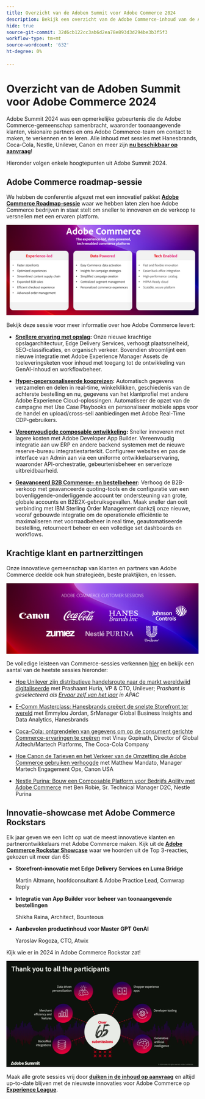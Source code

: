 ```yaml
---
title: Overzicht van de Adoben Summit voor Adobe Commerce 2024
description: Bekijk een overzicht van de Adobe Commerce-inhoud van de Adobe Summit van 2024.
hide: true
source-git-commit: 32d6cb122cc3ab6d2ea78e893d3d294be3b3f5f3
workflow-type: tm+mt
source-wordcount: '632'
ht-degree: 0%

---
```



# Overzicht van de Adoben Summit voor Adobe Commerce 2024

Adobe Summit 2024 was een opmerkelijke gebeurtenis die de Adobe Commerce-gemeenschap samenbracht, waaronder toonaangevende klanten, visionaire partners en ons Adobe Commerce-team om contact te maken, te verkennen en te leren. Alle inhoud met sessies met Hanesbrands, Coca-Cola, Nestle, Unilever, Canon en meer zijn [**nu beschikbaar op aanvraag**](https://business.adobe.com/summit/2024/sessions.html?Track=Commerce)!

Hieronder volgen enkele hoogtepunten uit Adobe Summit 2024.

## Adobe Commerce roadmap-sessie

We hebben de conferentie afgezet met een innovatief pakket [**Adobe Commerce Roadmap-sessie**](https://business.adobe.com/summit/2024/sessions/adobe-commerce-2024-product-roadmap-review-s432.html) waar we hebben laten zien hoe Adobe Commerce bedrijven in staat stelt om sneller te innoveren en de verkoop te versnellen met een ervaren platform.

![Een schermafbeelding van een computer](../../assets/events/image1.png)

Bekijk deze sessie voor meer informatie over hoe Adobe Commerce levert:

- **[Snellere ervaring met opslag](https://experienceleague.adobe.com/developer/commerce/storefront/):** Onze nieuwe krachtige opslagarchitectuur, Edge Delivery Services, verhoogt plaatssnelheid, SEO-classificaties, en organisch verkeer. Bovendien stroomlijnt een nieuwe integratie met Adobe Experience Manager Assets de toeleveringsketen voor inhoud met toegang tot de ontwikkeling van GenAI-inhoud en workflowbeheer.

- **[Hyper-gepersonaliseerde koopreizen](https://experienceleague.adobe.com/en/docs/commerce-admin/customers/customers-menu/personalize-scale):** Automatisch gegevens verzamelen en delen in real-time, winkelklikken, geschiedenis van de achterste bestelling en nu, gegevens van het klantprofiel met andere Adobe Experience Cloud-oplossingen. Automatiseer de opzet van de campagne met Use Case Playbooks en personaliseer mobiele apps voor de handel en upload/cross-sell aanbiedingen met Adobe Real-Time CDP-gebruikers.

- **[Vereenvoudigde composable ontwikkeling](https://developer.adobe.com/commerce/extensibility/app-development/learning-path/):** Sneller innoveren met lagere kosten met Adobe Developer App Builder. Vereenvoudig integratie aan uw ERP en andere backend systemen met de nieuwe reserve-bureau integratiestarterkit. Configureer websites en pas de interface van Admin aan via een uniforme ontwikkelaarservaring, waaronder API-orchestratie, gebeurtenisbeheer en serverloze uitbreidbaarheid.

- **[Geavanceerd B2B Commerce- en bestelbeheer](https://experienceleague.adobe.com/en/docs/commerce-admin/b2b/introduction):** Verhoog de B2B-verkoop met geavanceerde quoting-tools en de configuratie van een bovenliggende-onderliggende account ter ondersteuning van grote, globale accounts en B2B2X-gebruiksgevallen. Maak sneller dan ooit verbinding met IBM Sterling Order Management dankzij onze nieuwe, vooraf gebouwde integratie om de operationele efficiëntie te maximaliseren met voorraadbeheer in real time, geautomatiseerde bestelling, retourneert beheer en een volledige set dashboards en workflows.

## Krachtige klant en partnerzittingen

Onze innovatieve gemeenschap van klanten en partners van Adobe Commerce deelde ook hun strategieën, beste praktijken, en lessen.

![Een groep logo&#39;s op een paarse achtergrond](../../assets/events/image2.png)

De volledige leisteen van Commerce-sessies verkennen [hier](https://business.adobe.com/summit/2024/sessions.html?Track=Commerce) en bekijk een aantal van de heetste sessies hieronder:

- [Hoe Unilever zijn distributieve handelsroute naar de markt wereldwijd digitaliseerde](https://business.adobe.com/summit/2024/sessions/how-unilever-digitized-its-distributive-trade-rout-s430.html) met Prashaant Huria, VP &amp; CTO, Unilever; *Prashant is geselecteerd als [Ervaar zelf van het jaar](https://www.adobeexperienceawards.com/stories2024) in APAC*

- [E-Comm Masterclass: Hanesbrands creëert de snelste Storefront ter wereld](https://business.adobe.com/summit/2024/sessions/ecomm-masterclass-hanesbrands-creates-the-worlds-f-s435.html) met Emmylou Jordan, SrManager Global Business Insights and Data Analytics, Hanesbrands

- [Coca-Cola: ontgrendelen van gegevens om op de consument gerichte Commerce-ervaringen te creëren](https://business.adobe.com/summit/2024/sessions/cocacola-unlocking-data-to-create-consumercentric-s434.html) met Vinay Gopinath, Director of Global Adtech/Martech Platforms, The Coca-Cola Company

- [Hoe Canon de Tarieven en het Verkeer van de Omzetting die Adobe Commerce gebruiken verhoogde](https://business.adobe.com/summit/2024/sessions/how-canon-increased-conversion-rates-and-traffic-u-s438.html) met Matthew Mandato, Manager Martech Engagement Ops, Canon USA

- [Nestle Purina: Bouw een Composable Platform voor Bedrijfs Agility met Adobe Commerce](https://business.adobe.com/summit/2024/sessions/purina-takes-composable-commerce-approach-to-boost-s437.html) met Ben Robie, Sr. Technical Manager D2C, Nestle Purina

## Innovatie-showcase met Adobe Commerce Rockstars

Elk jaar geven we een licht op wat de meest innovatieve klanten en partnerontwikkelaars met Adobe Commerce maken. Kijk uit de **[Adobe Commerce Rockstar Showcase](https://business.adobe.com/summit/2024/sessions/adobe-commerce-rockstar-showcase-s431.html)** waar we hoorden uit de Top 3-reacties, gekozen uit meer dan 65:

- **Storefront-innovatie met Edge Delivery Services en Luma Bridge**

  Martin Altmann, hoofdconsultant &amp; Adobe Practice Lead, Comwrap Reply

- **Integratie van App Builder voor beheer van toonaangevende bestellingen**

  Shikha Raina, Architect, Bounteous

- **Aanbevolen productinhoud voor Master GPT GenAI**

  Yaroslav Rogoza, CTO, Atwix

Kijk wie er in 2024 in Adobe Commerce Rockstar zat!

![Screenshot van een zwarte achtergrond met witte tekst en pictogrammen](../../assets/events/image3.png)

Maak alle grote sessies vrij door **[duiken in de inhoud op aanvraag](https://business.adobe.com/summit/2024/sessions.html?Track=Commerce)** en altijd up-to-date blijven met de nieuwste innovaties voor Adobe Commerce op [**Experience League**](https://experienceleague.adobe.com/en/docs/commerce-operations/release/latest).
